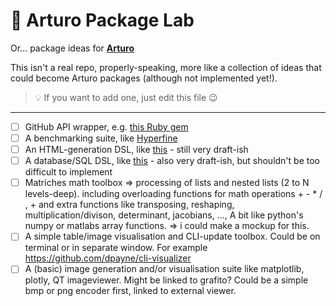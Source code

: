 # 🧪 Arturo Package Lab

Or... package ideas for **[Arturo](https://github.com/arturo-lang/arturo)**

This isn't a real repo, properly-speaking, more like a collection of ideas that could become Arturo packages (although not implemented yet!). 

> 💡 If you want to add one, just edit this file 😉

--------------

- [ ] GitHub API wrapper, e.g. [this Ruby gem](https://github.com/piotrmurach/github)
- [ ] A benchmarking suite, like [Hyperfine](https://github.com/sharkdp/hyperfine)
- [ ] An HTML-generation DSL, like [this](https://github.com/arturo-lang/art-html-module) - still very draft-ish
- [ ] A database/SQL DSL, like [this](https://github.com/arturo-lang/art-db-module) - also very draft-ish, but shouldn't be too difficult to implement
- [ ] Matriches math toolbox => processing of lists and nested lists (2 to N levels-deep). including overloading functions for math operations + - * / , + and  extra functions like transposing, reshaping, multiplication/divison, determinant, jacobians, ...,  A bit like python's numpy or matlabs array functions. => i could make a mockup for this.
- [ ] A simple table/image visualisation and CLI-update toolbox. Could be on terminal or in separate window. For example https://github.com/dpayne/cli-visualizer
- [ ] A (basic) image generation and/or visualisation suite like matplotlib, plotly, QT imageviewer. Might be linked to grafito? Could be a simple bmp or png encoder first, linked to external viewer.
